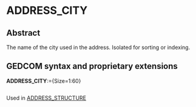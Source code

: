 ﻿<!-- licence GPL V2, cf https://github.com/TitiFix/geneweb -->
# ADDRESS_CITY
## Abstract
The name of the city used in the address. Isolated for sorting or indexing.


## GEDCOM syntax and proprietary extensions

**ADDRESS_CITY**:={Size=1:60}
<pre>
</pre>
Used in <a href=Ged.ADDRESS_STRUCTURE.md>ADDRESS_STRUCTURE</a><br />

